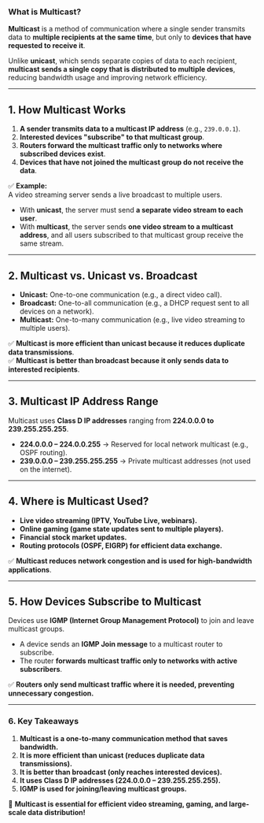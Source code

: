 ### **What is Multicast?**

**Multicast** is a method of communication where a single sender transmits data to **multiple recipients at the same time**, but only to **devices that have requested to receive it**.

Unlike **unicast**, which sends separate copies of data to each recipient, **multicast sends a single copy that is distributed to multiple devices**, reducing bandwidth usage and improving network efficiency.

---

## **1. How Multicast Works**

1. **A sender transmits data to a multicast IP address** (e.g., `239.0.0.1`).
2. **Interested devices "subscribe" to that multicast group**.
3. **Routers forward the multicast traffic only to networks where subscribed devices exist**.
4. **Devices that have not joined the multicast group do not receive the data**.

✅ **Example:**  
A video streaming server sends a live broadcast to multiple users.

- With **unicast**, the server must send **a separate video stream to each user**.
- With **multicast**, the server sends **one video stream to a multicast address**, and all users subscribed to that multicast group receive the same stream.

---

## **2. Multicast vs. Unicast vs. Broadcast**

- **Unicast:** One-to-one communication (e.g., a direct video call).
- **Broadcast:** One-to-all communication (e.g., a DHCP request sent to all devices on a network).
- **Multicast:** One-to-many communication (e.g., live video streaming to multiple users).

✅ **Multicast is more efficient than unicast because it reduces duplicate data transmissions**.  
✅ **Multicast is better than broadcast because it only sends data to interested recipients**.

---

## **3. Multicast IP Address Range**

Multicast uses **Class D IP addresses** ranging from **224.0.0.0 to 239.255.255.255**.

- **224.0.0.0 – 224.0.0.255** → Reserved for local network multicast (e.g., OSPF routing).
- **239.0.0.0 – 239.255.255.255** → Private multicast addresses (not used on the internet).

---

## **4. Where is Multicast Used?**

- **Live video streaming (IPTV, YouTube Live, webinars).**
- **Online gaming (game state updates sent to multiple players).**
- **Financial stock market updates.**
- **Routing protocols (OSPF, EIGRP) for efficient data exchange.**

✅ **Multicast reduces network congestion and is used for high-bandwidth applications**.

---

## **5. How Devices Subscribe to Multicast**

Devices use **IGMP (Internet Group Management Protocol)** to join and leave multicast groups.

- A device sends an **IGMP Join message** to a multicast router to subscribe.
- The router **forwards multicast traffic only to networks with active subscribers**.

✅ **Routers only send multicast traffic where it is needed, preventing unnecessary congestion.**

---

### **6. Key Takeaways**

1. **Multicast is a one-to-many communication method that saves bandwidth.**
2. **It is more efficient than unicast (reduces duplicate data transmissions).**
3. **It is better than broadcast (only reaches interested devices).**
4. **It uses Class D IP addresses (224.0.0.0 – 239.255.255.255).**
5. **IGMP is used for joining/leaving multicast groups.**

🚀 **Multicast is essential for efficient video streaming, gaming, and large-scale data distribution!**